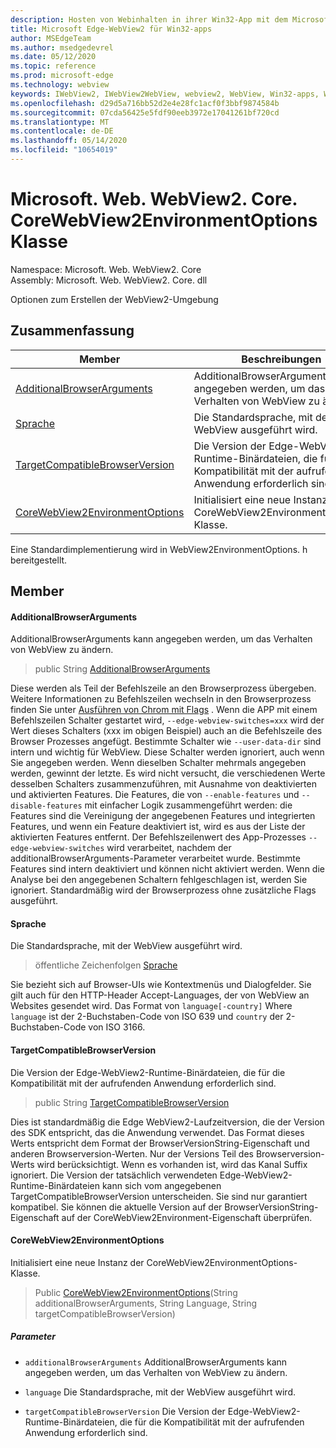 ```yaml
---
description: Hosten von Webinhalten in ihrer Win32-App mit dem Microsoft Edge WebView2-Steuerelement
title: Microsoft Edge-WebView2 für Win32-apps
author: MSEdgeTeam
ms.author: msedgedevrel
ms.date: 05/12/2020
ms.topic: reference
ms.prod: microsoft-edge
ms.technology: webview
keywords: IWebView2, IWebView2WebView, webview2, WebView, Win32-apps, Win32, Edge, ICoreWebView2, ICoreWebView2Controller, Browser-Steuerelement, Edge-HTML
ms.openlocfilehash: d29d5a716bb52d2e4e28fc1acf0f3bbf9874584b
ms.sourcegitcommit: 07cda56425e5fdf90eeb3972e17041261bf720cd
ms.translationtype: MT
ms.contentlocale: de-DE
ms.lasthandoff: 05/14/2020
ms.locfileid: "10654019"
---
```

# Microsoft. Web. WebView2. Core. CoreWebView2EnvironmentOptions Klasse 

Namespace: Microsoft. Web. WebView2. Core \
Assembly: Microsoft. Web. WebView2. Core. dll

Optionen zum Erstellen der WebView2-Umgebung

## Zusammenfassung

 Member                        | Beschreibungen
--------------------------------|---------------------------------------------
[AdditionalBrowserArguments](#additionalbrowserarguments) | AdditionalBrowserArguments kann angegeben werden, um das Verhalten von WebView zu ändern.
[Sprache](#language) | Die Standardsprache, mit der WebView ausgeführt wird.
[TargetCompatibleBrowserVersion](#targetcompatiblebrowserversion) | Die Version der Edge-WebView2-Runtime-Binärdateien, die für die Kompatibilität mit der aufrufenden Anwendung erforderlich sind.
[CoreWebView2EnvironmentOptions](#corewebview2environmentoptions) | Initialisiert eine neue Instanz der CoreWebView2EnvironmentOptions-Klasse.

Eine Standardimplementierung wird in WebView2EnvironmentOptions. h bereitgestellt.

## Member

#### AdditionalBrowserArguments 

AdditionalBrowserArguments kann angegeben werden, um das Verhalten von WebView zu ändern.

> public String [AdditionalBrowserArguments](#additionalbrowserarguments)

Diese werden als Teil der Befehlszeile an den Browserprozess übergeben. Weitere Informationen zu Befehlszeilen wechseln in den Browserprozess finden Sie unter [Ausführen von Chrom mit Flags](https://aka.ms/RunChromiumWithFlags) . Wenn die APP mit einem Befehlszeilen Schalter gestartet wird, `--edge-webview-switches=xxx` wird der Wert dieses Schalters (xxx im obigen Beispiel) auch an die Befehlszeile des Browser Prozesses angefügt. Bestimmte Schalter wie `--user-data-dir` sind intern und wichtig für WebView. Diese Schalter werden ignoriert, auch wenn Sie angegeben werden. Wenn dieselben Schalter mehrmals angegeben werden, gewinnt der letzte. Es wird nicht versucht, die verschiedenen Werte desselben Schalters zusammenzuführen, mit Ausnahme von deaktivierten und aktivierten Features. Die Features, die von `--enable-features` und `--disable-features` mit einfacher Logik zusammengeführt werden: die Features sind die Vereinigung der angegebenen Features und integrierten Features, und wenn ein Feature deaktiviert ist, wird es aus der Liste der aktivierten Features entfernt. Der Befehlszeilenwert des App-Prozesses `--edge-webview-switches` wird verarbeitet, nachdem der additionalBrowserArguments-Parameter verarbeitet wurde. Bestimmte Features sind intern deaktiviert und können nicht aktiviert werden. Wenn die Analyse bei den angegebenen Schaltern fehlgeschlagen ist, werden Sie ignoriert. Standardmäßig wird der Browserprozess ohne zusätzliche Flags ausgeführt.

#### Sprache 

Die Standardsprache, mit der WebView ausgeführt wird.

> öffentliche Zeichenfolgen [Sprache](#language)

Sie bezieht sich auf Browser-UIs wie Kontextmenüs und Dialogfelder. Sie gilt auch für den HTTP-Header Accept-Languages, der von WebView an Websites gesendet wird. Das Format von `language[-country]` Where `language` ist der 2-Buchstaben-Code von ISO 639 und `country` der 2-Buchstaben-Code von ISO 3166.

#### TargetCompatibleBrowserVersion 

Die Version der Edge-WebView2-Runtime-Binärdateien, die für die Kompatibilität mit der aufrufenden Anwendung erforderlich sind.

> public String [TargetCompatibleBrowserVersion](#targetcompatiblebrowserversion)

Dies ist standardmäßig die Edge WebView2-Laufzeitversion, die der Version des SDK entspricht, das die Anwendung verwendet. Das Format dieses Werts entspricht dem Format der BrowserVersionString-Eigenschaft und anderen Browserversion-Werten. Nur der Versions Teil des Browserversion-Werts wird berücksichtigt. Wenn es vorhanden ist, wird das Kanal Suffix ignoriert. Die Version der tatsächlich verwendeten Edge-WebView2-Runtime-Binärdateien kann sich vom angegebenen TargetCompatibleBrowserVersion unterscheiden. Sie sind nur garantiert kompatibel. Sie können die aktuelle Version auf der BrowserVersionString-Eigenschaft auf der CoreWebView2Environment-Eigenschaft überprüfen.

#### CoreWebView2EnvironmentOptions 

Initialisiert eine neue Instanz der CoreWebView2EnvironmentOptions-Klasse.

> Public [CoreWebView2EnvironmentOptions](#corewebview2environmentoptions)(String additionalBrowserArguments, String Language, String targetCompatibleBrowserVersion)

##### Parameter
* `additionalBrowserArguments` AdditionalBrowserArguments kann angegeben werden, um das Verhalten von WebView zu ändern. 

* `language` Die Standardsprache, mit der WebView ausgeführt wird. 

* `targetCompatibleBrowserVersion` Die Version der Edge-WebView2-Runtime-Binärdateien, die für die Kompatibilität mit der aufrufenden Anwendung erforderlich sind.

